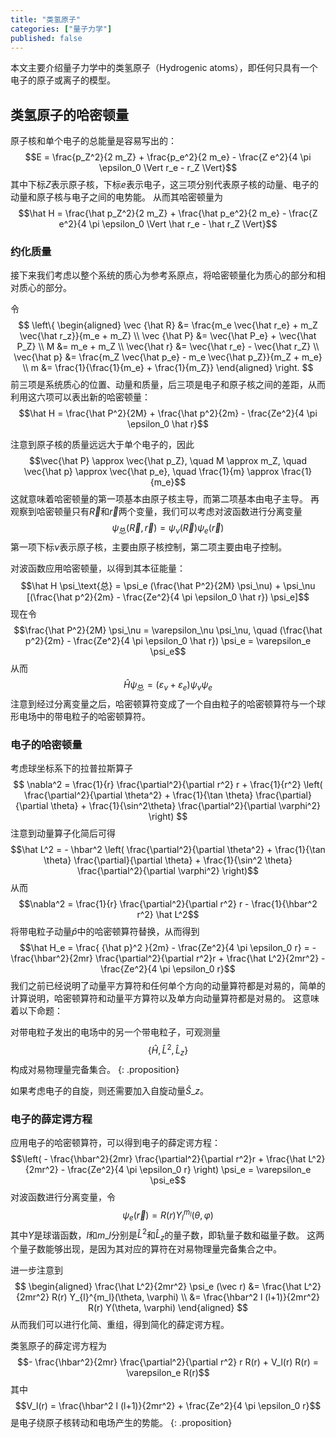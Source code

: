 ```yaml
---
title: "类氢原子"
categories: ["量子力学"]
published: false
---
```


本文主要介绍量子力学中的类氢原子（Hydrogenic atoms），即任何只具有一个电子的原子或离子的模型。

## 类氢原子的哈密顿量

原子核和单个电子的总能量是容易写出的：
$$E = \frac{p_Z^2}{2 m_Z} + \frac{p_e^2}{2 m_e} - \frac{Z e^2}{4 \pi \epsilon_0 \Vert r_e - r_Z \Vert}$$
其中下标$Z$表示原子核，下标$e$表示电子，这三项分别代表原子核的动量、电子的动量和原子核与电子之间的电势能。
从而其哈密顿量为
$$\hat H = \frac{\hat p_Z^2}{2 m_Z} + \frac{\hat p_e^2}{2 m_e} - \frac{Z e^2}{4 \pi \epsilon_0 \Vert \hat r_e - \hat r_Z \Vert}$$

### 约化质量

接下来我们考虑以整个系统的质心为参考系原点，将哈密顿量化为质心的部分和相对质心的部分。

令
$$
\left\{
    \begin{aligned}
    \vec {\hat R} &= \frac{m_e \vec{\hat r_e} + m_Z \vec{\hat r_z}}{m_e + m_Z} \\
    \vec {\hat P} &= \vec{\hat P_e} + \vec{\hat P_Z} \\
    M &= m_e + m_Z \\
    \vec{\hat r} &= \vec{\hat r_e} - \vec{\hat r_Z} \\
    \vec{\hat p} &= \frac{m_Z \vec{\hat p_e} - m_e \vec{\hat p_Z}}{m_Z + m_e} \\
    m &= \frac{1}{\frac{1}{m_e} + \frac{1}{m_Z}}
    \end{aligned}
\right.
$$
前三项是系统质心的位置、动量和质量，后三项是电子和原子核之间的差距，从而利用这六项可以表出新的哈密顿量：
$$\hat H = \frac{\hat P^2}{2M} + \frac{\hat p^2}{2m} - \frac{Ze^2}{4 \pi \epsilon_0 \hat r}$$

注意到原子核的质量远远大于单个电子的，因此
$$\vec{\hat P} \approx \vec{\hat p_Z}, \quad M \approx m_Z, \quad \vec{\hat p} \approx \vec{\hat p_e}, \quad \frac{1}{m} \approx \frac{1}{m_e}$$
这就意味着哈密顿量的第一项基本由原子核主导，而第二项基本由电子主导。
再观察到哈密顿量只有$\vec R$和$\vec r$两个变量，我们可以考虑对波函数进行分离变量
$$\psi_\text{总}(\vec R, \vec r) = \psi_\nu(\vec R) \psi_e(\vec r)$$
第一项下标$\nu$表示原子核，主要由原子核控制，第二项主要由电子控制。

对波函数应用哈密顿量，以得到其本征能量：
$$\hat H \psi_\text{总} = \psi_e (\frac{\hat P^2}{2M} \psi_\nu) + \psi_\nu [(\frac{\hat p^2}{2m} - \frac{Ze^2}{4 \pi \epsilon_0 \hat r}) \psi_e]$$
现在令
$$\frac{\hat P^2}{2M} \psi_\nu = \varepsilon_\nu \psi_\nu, \quad (\frac{\hat p^2}{2m} - \frac{Ze^2}{4 \pi \epsilon_0 \hat r}) \psi_e = \varepsilon_e \psi_e$$
从而
$$\hat H \psi_\text{总} = (\varepsilon_\nu + \varepsilon_e)\psi_\nu \psi_e$$
注意到经过分离变量之后，哈密顿算符变成了一个自由粒子的哈密顿算符与一个球形电场中的带电粒子的哈密顿算符。

### 电子的哈密顿量

考虑球坐标系下的拉普拉斯算子
$$
\nabla^2 = \frac{1}{r} \frac{\partial^2}{\partial r^2} r +
\frac{1}{r^2} \left(
    \frac{\partial^2}{\partial \theta^2} + \frac{1}{\tan \theta} \frac{\partial}{\partial \theta} + \frac{1}{\sin^2\theta} \frac{\partial^2}{\partial \varphi^2}
\right)
$$
注意到动量算子化简后可得
$$\hat L^2 = - \hbar^2 \left( \frac{\partial^2}{\partial \theta^2} + \frac{1}{\tan \theta} \frac{\partial}{\partial \theta} + \frac{1}{\sin^2 \theta} \frac{\partial^2}{\partial \varphi^2} \right)$$
从而
$$\nabla^2 = \frac{1}{r} \frac{\partial^2}{\partial r^2} r - \frac{1}{\hbar^2 r^2} \hat L^2$$
将带电粒子动量${\hat p}$中的哈密顿算符替换，从而得到
$$\hat H_e = \frac{ {\hat p}^2 }{2m} - \frac{Ze^2}{4 \pi \epsilon_0 r} = - \frac{\hbar^2}{2mr} \frac{\partial^2}{\partial r^2}r + \frac{\hat L^2}{2mr^2} - \frac{Ze^2}{4 \pi \epsilon_0 r}$$
我们之前已经说明了动量平方算符和任何单个方向的动量算符都是对易的，简单的计算说明，哈密顿算符和动量平方算符以及单方向动量算符都是对易的。
这意味着以下命题：

对带电粒子发出的电场中的另一个带电粒子，可观测量
$$\{ \hat H, \hat L^2, \hat L_z \}$$
构成对易物理量完备集合。
{: .proposition}

如果考虑电子的自旋，则还需要加入自旋动量$\hat S\_z$。

### 电子的薛定谔方程

应用电子的哈密顿算符，可以得到电子的薛定谔方程：
$$\left( - \frac{\hbar^2}{2mr} \frac{\partial^2}{\partial r^2}r + \frac{\hat L^2}{2mr^2} - \frac{Ze^2}{4 \pi \epsilon_0 r} \right) \psi_e = \varepsilon_e \psi_e$$
对波函数进行分离变量，令
$$\psi_e (\vec r) = R(r) Y_{l}^{m_l}(\theta, \varphi)$$
其中$Y$是球谐函数，$l$和$m\_l$分别是$\hat L^2$和$\hat L_z$的量子数，即轨量子数和磁量子数。
这两个量子数能够出现，是因为其对应的算符在对易物理量完备集合之中。

进一步注意到
$$
\begin{aligned}
\frac{\hat L^2}{2mr^2} \psi_e (\vec r)
&= \frac{\hat L^2}{2mr^2} R(r) Y_{l}^{m_l}(\theta, \varphi) \\
&= \frac{\hbar^2 l (l+1)}{2mr^2} R(r) Y(\theta, \varphi)
\end{aligned}
$$
从而我们可以进行化简、重组，得到简化的薛定谔方程。

类氢原子的薛定谔方程为
$$- \frac{\hbar^2}{2mr} \frac{\partial^2}{\partial r^2} r R(r) + V_l(r) R(r) = \varepsilon_e R(r)$$
其中
$$V_l(r) = \frac{\hbar^2 l (l+1)}{2mr^2} + \frac{Ze^2}{4 \pi \epsilon_0 r}$$
是电子绕原子核转动和电场产生的势能。
{: .proposition}
